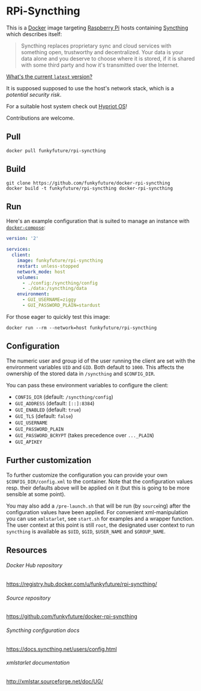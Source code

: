 # RPi-Syncthing

This is a [Docker](https://www.docker.com) image targeting
[Raspberry Pi](https://www.raspberrypi.org) hosts containing
[Syncthing](https://syncthing.net) which describes itself:

> Syncthing replaces proprietary sync and cloud services with something open,
> trustworthy and decentralized. Your data is your data alone and you deserve
> to choose where it is stored, if it is shared with some third party and how
> it's transmitted over the Internet.

[What's the current `latest` version?](https://github.com/funkyfuture/docker-rpi-syncthing/blob/master/Dockerfile#L9)


It is supposed supposed to use the host's network stack, which is a *potential
security risk*.

For a suitable host system check out [Hypriot OS](http://blog.hypriot.com/downloads/)!

Contributions are welcome.


## Pull

```
docker pull funkyfuture/rpi-syncthing
```

## Build

```
git clone https://github.com/funkyfuture/docker-rpi-syncthing
docker build -t funkyfuture/rpi-syncthing docker-rpi-syncthing
```

## Run

Here's an example configuration that is suited to manage an instance with
[`docker-compose`](https://docs.docker.com/compose/):

```yaml
version: '2'

services:
  client:
    image: funkyfuture/rpi-syncthing
    restart: unless-stopped
    network_mode: host
    volumes:
      - ./config:/syncthing/config
      - ./data:/syncthing/data
    environment:
      - GUI_USERNAME=ziggy
      - GUI_PASSWORD_PLAIN=stardust
```

For those eager to quickly test this image:

```
docker run --rm --network=host funkyfuture/rpi-syncthing
```

## Configuration

The numeric user and group id of the user running the client are set with the
environment variables `UID` and `GID`. Both default to `1000`. This affects the
ownership of the stored data in `/syncthing` and `$CONFIG_DIR`.

You can pass these environment variables to configure the client:

- `CONFIG_DIR` (default: `/syncthing/config`)
- `GUI_ADDRESS` (default: `[::]:8384`)
- `GUI_ENABLED` (default: `true`)
- `GUI_TLS` (default: `false`)
- `GUI_USERNAME`
- `GUI_PASSWORD_PLAIN`
- `GUI_PASSWORD_BCRYPT` (takes precedence over `..._PLAIN`)
- `GUI_APIKEY`

## Further customization

To further customize the configuration you can provide your own
`$CONFIG_DIR/config.xml` to the container. Note that the configuration values
resp. their defaults above will be applied on it (but this is going to be more
sensible at some point).

You may also add a `/pre-launch.sh` that will be run (by `source`ing) after
the configuration values have been applied. For convenient xml-manipulation
you can use `xmlstarlet`, see `start.sh` for examples and a wrapper function.
The user context at this point is still `root`, the designated user context
to run `syncthing` is available as `$UID`, `$GID`, `$USER_NAME` and
`$GROUP_NAME`.

## Resources

###### Docker Hub repository

https://registry.hub.docker.com/u/funkyfuture/rpi-syncthing/

###### Source repository

https://github.com/funkyfuture/docker-rpi-syncthing

###### Syncthing configuration docs

https://docs.syncthing.net/users/config.html

###### xmlstarlet documentation

http://xmlstar.sourceforge.net/doc/UG/

